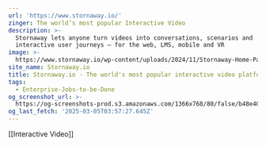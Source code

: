 ```yaml
---
url: 'https://www.stornaway.io/'
zinger: The world’s most popular Interactive Video
description: >-
  Stornaway lets anyone turn videos into conversations, scenarios and
  interactive user journeys – for the web, LMS, mobile and VR
image: >-
  https://www.stornaway.io/wp-content/uploads/2024/11/Stornaway-Home-Page-1920x1080-Full-Width-Header.jpg
site_name: Stornaway.io
title: Stornaway.io - The world's most popular interactive video platform
tags:
  - Enterprise-Jobs-to-be-Done
og_screenshot_url: >-
  https://og-screenshots-prod.s3.amazonaws.com/1366x768/80/false/b48e405979627095222addda8259d3fc5cdd4050594f356ca99cc4a43f02f4f1.jpeg
og_last_fetch: '2025-03-05T03:57:27.645Z'
---
```

[[Interactive Video]]

